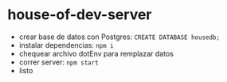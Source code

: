 # house-of-dev-server

- crear base de datos con Postgres:  `CREATE DATABASE housedb;`
- instalar dependencias: `npm i`
- chequear archivo dotEnv para remplazar datos
- correr server: `npm start`
- listo

